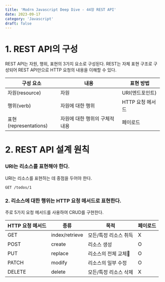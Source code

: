 ```yaml
---
title: 'Modrn Javascript Deep Dive - 44장 REST API'
date: 2023-09-17
category: 'Javascript'
draft: false
---
```


# 1. REST API의 구성

REST API는 자원, 행위, 표현의 3가지 요소로 구성된다.
REST는 자체 표현 구조로 구성되어 REST API만으로 HTTP 요청의 내용을 이해할 수 있다.

| **구성 요소**         | **내용**                       | **표현 방법**    |
| --------------------- | ------------------------------ | ---------------- |
| 자원(resource)        | 자원                           | URI(엔드포인트)  |
| 행위(verb)            | 자원에 대한 행위               | HTTP 요청 메서드 |
| 표현(representations) | 자원에 대한 행위의 구체적 내용 | 페이로드         |

# 2. REST API 설계 원칙

### URI는 리소스를 표현해야 한다.

URI는 리소스를 표현하는 데 중점을 두어야 한다.

```http
GET /todos/1
```

### 2. 리소스에 대한 행위는 HTTP 요청 메서드로 표현한다.

주로 5가지 요청 메서드를 사용하여 CRUD를 구현한다.

| **HTTP 요청 메서드** | **종류**       | **목적**              | **페이로드** |
| -------------------- | -------------- | --------------------- | ------------ |
| GET                  | index/retrieve | 모든/특정 리소스 취득 | X            |
| POST                 | create         | 리소스 생성           | O            |
| PUT                  | replace        | 리소스의 전체 교체    | O            |
| PATCH                | modify         | 리소스의 일부 수정    | O            |
| DELETE               | delete         | 모든/특정 리소스 삭제 | X            |
